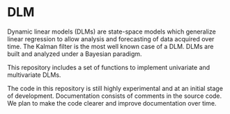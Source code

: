 # DLM

Dynamic linear models (DLMs) are state-space models which generalize linear regression to allow analysis and forecasting of data acquired over time. The Kalman filter is the most well known case of a DLM. DLMs are built and analyzed under a Bayesian paradigm.

This repository includes a set of functions to implement univariate and multivariate DLMs.

The code in this repository is still highly experimental and at an initial stage of development. Documentation consists of comments in the source code. We plan to make the code clearer and improve documentation over time.